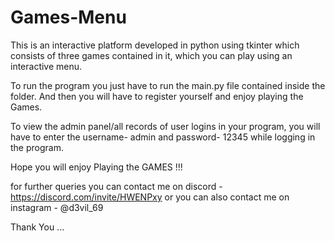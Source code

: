 # Games-Menu
This is an interactive platform developed in python using tkinter which consists of three games contained in it, which you can play using an interactive menu.

To run the program you just have to run the main.py file contained inside the folder.
And then you will have to register yourself and enjoy playing the Games.

To view the admin panel/all records of user logins in your program, you will have to enter the username- admin and password- 12345 while logging in the program.

Hope you will enjoy Playing the GAMES !!!

for further queries you can contact me on discord - https://discord.com/invite/HWENPxy
or you can also contact me on instagram - @d3vil_69

Thank You ...
